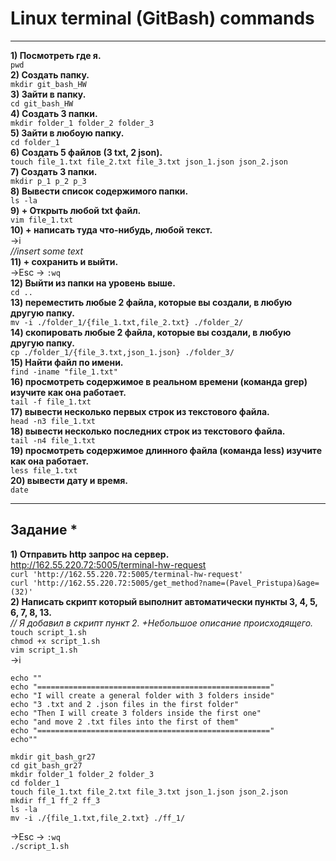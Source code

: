# Linux terminal (GitBash) commands
____
__1) Посмотреть где я.__   
	`pwd`  
__2) Создать папку.__   
	`mkdir git_bash_HW`  
__3) Зайти в папку.__   
	`cd git_bash_HW`  
__4) Создать 3 папки.__   
	`mkdir folder_1 folder_2 folder_3`  
__5) Зайти в любоую папку.__   
	`cd folder_1`  
__6) Создать 5 файлов (3 txt, 2 json).__   
	`touch file_1.txt file_2.txt file_3.txt json_1.json json_2.json`  
__7) Создать 3 папки.__   
	`mkdir p_1 p_2 p_3`  
__8) Вывести список содержимого папки.__   
	`ls -la`  
__9) + Открыть любой txt файл.__     
	`vim file_1.txt`  
__10) + написать туда что-нибудь, любой текст.__   
	->i   
	*//insert some text*  
__11) + сохранить и выйти.__   
	->Esc -> `:wq`  
__12) Выйти из папки на уровень выше.__   
	`cd ..`  
__13) переместить любые 2 файла, которые вы создали, в любую другую папку.__   
	`mv -i ./folder_1/{file_1.txt,file_2.txt} ./folder_2/`  
__14) скопировать любые 2 файла, которые вы создали, в любую другую папку.__   
	`cp ./folder_1/{file_3.txt,json_1.json} ./folder_3/`  
__15) Найти файл по имени.__   
	`find -iname "file_1.txt"`  
__16) просмотреть содержимое в реальном времени (команда grep) изучите как она работает.__   
	`tail -f file_1.txt`  
__17) вывести несколько первых строк из текстового файла.__   
	`head -n3 file_1.txt`  
__18) вывести несколько последних строк из текстового файла.__   
	`tail -n4 file_1.txt`  
__19) просмотреть содержимое длинного файла (команда less) изучите как она работает.__   
	`less file_1.txt`  
__20) вывести дату и время.__   
	`date`  
____

## Задание *  
__1) Отправить http запрос на сервер.__   
http://162.55.220.72:5005/terminal-hw-request  
	`curl 'http://162.55.220.72:5005/terminal-hw-request'`  
	`curl 'http://162.55.220.72:5005/get_method?name=(Pavel_Pristupa)&age=(32)'`  
__2) Написать скрипт который выполнит автоматически пункты 3, 4, 5, 6, 7, 8, 13.__   
*// Я добавил в скрипт пункт 2. +Небольшое описание происходящего.*  
`touch script_1.sh`  
`chmod +x script_1.sh`  
`vim script_1.sh`  
->i 
```
echo ""  
echo "===================================================="  
echo "I will create a general folder with 3 folders inside"  
echo "3 .txt and 2 .json files in the first folder"  
echo "Then I will create 3 folders inside the first one"  
echo "and move 2 .txt files into the first of them"  
echo "===================================================="  
echo""  

mkdir git_bash_gr27  
cd git_bash_gr27  
mkdir folder_1 folder_2 folder_3  
cd folder_1  
touch file_1.txt file_2.txt file_3.txt json_1.json json_2.json  
mkdir ff_1 ff_2 ff_3  
ls -la  
mv -i ./{file_1.txt,file_2.txt} ./ff_1/  
```  
->Esc -> `:wq`  
`./script_1.sh`  
